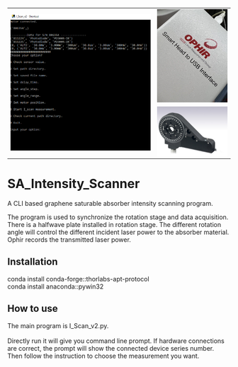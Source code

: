 <div align="center">
<table>
  <tr>
    <td rowspan="2">
      <img src="https://raw.githubusercontent.com/YZUCAM/SA_Intensity_Scanner/main/docsrc/I_Scan_UI.png" width="400"/>
    </td>
    <td>
      <img src="https://raw.githubusercontent.com/YZUCAM/SA_Intensity_Scanner/main/docsrc/ophir.png" width="200"/>
    </td>
  </tr>
  <tr>
    <td>
      <img src="https://raw.githubusercontent.com/YZUCAM/SA_Intensity_Scanner/main/docsrc/rotation_stage.png" width="200"/>
    </td>
  </tr>
</table>
</div>

# SA_Intensity_Scanner
A CLI based graphene saturable absorber intensity scanning program.

The program is used to synchronize the rotation stage and data acquisition. There is a halfwave plate installed in rotation stage. The different rotation angle will control the different incident laser power to the absorber material. Ophir records the transmitted laser power.

## Installation
conda install conda-forge::thorlabs-apt-protocol<br>
conda install anaconda::pywin32

## How to use
The main program is I_Scan_v2.py.<br><br> Directly run it will give you command line prompt. If hardware connections are correct, the prompt will show the connected device series number. Then follow the instruction to choose the measurement you want.

